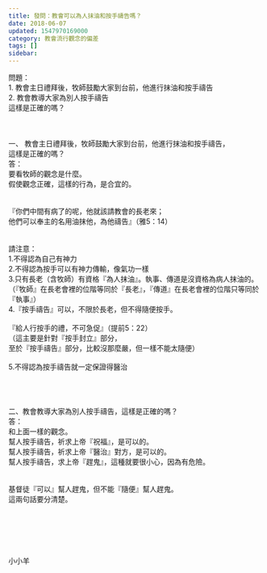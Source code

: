 ```yaml
---
title: 發問：教會可以為人抹油和按手禱告嗎？
date: 2018-06-07
updated: 1547970169000
category: 教會流行觀念的偏差
tags: []
sidebar: 
---
```


<p>問題：<br/>1.	教會主日禮拜後，牧師鼓勵大家到台前，他進行抹油和按手禱告<br/>2.	教會教導大家為別人按手禱告<br/>這樣是正確的嗎？<br/><!--more--><br/><br/><br/>一、	教會主日禮拜後，牧師鼓勵大家到台前，他進行抹油和按手禱告，<br/>這樣是正確的嗎？<br/>答：<br/>要看牧師的觀念是什麼。<br/>假使觀念正確，這樣的行為，是合宜的。<br/> <br/><br/>『你們中間有病了的呢，他就該請教會的長老來；<br/>他們可以奉主的名用油抹他，為他禱告』（雅5：14）<br/> <br/><br/>請注意：<br/>1.不得認為自己有神力<br/>2.不得認為按手可以有神力傳輸，像氣功一樣<br/>3.只有長老（含牧師）有資格『為人抹油』。執事、傳道是沒資格為病人抹油的。（『牧師』在長老會裡的位階等同於『長老』，『傳道』在長老會裡的位階只等同於『執事』）<br/>4.『按手禱告』可以，不限於長老，但不得隨便按手。<br/> <br/>『給人行按手的禮，不可急促』（提前5：22）<br/>（這主要是針對『按手封立』部分，<br/>至於『按手禱告』部分，比較沒那麼嚴，但一樣不能太隨便）<br/> <br/>5.不得認為按手禱告就一定保證得醫治<br/> <br/> <br/><br/><br/>二、教會教導大家為別人按手禱告，這樣是正確的嗎？<br/>答：<br/>和上面一樣的觀念。<br/>幫人按手禱告，祈求上帝『祝福』，是可以的。<br/>幫人按手禱告，祈求上帝『醫治』對方，是可以的。<br/>幫人按手禱告，求上帝『趕鬼』，這種就要很小心，因為有危險。<br/> <br/><br/>基督徒『可以』幫人趕鬼，但不能『隨便』幫人趕鬼。<br/>這兩句話要分清楚。<br/><br/><br/><br/><br/><br/><br/>小小羊<br/><br/><br/><br/><br/><br/> <br/></p>